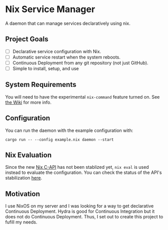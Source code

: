 # Nix Service Manager

A daemon that can manage services declaratively using nix.

## Project Goals

- [ ] Declarative service configuration with Nix.
- [ ] Automatic service restart when the system reboots.
- [ ] Continuous Deployment from any git repository (not just GitHub).
- [ ] Simple to install, setup, and use

## System Requirements

You will need to have the experimental `nix-command` feature turned on. See [the Wiki](https://nixos.wiki/wiki/Nix_command) for more info.

## Configuration

You can run the daemon with the example configuration with:

```
cargo run -- --config example.nix daemon --start
```

## Nix Evaluation

Since the new [Nix C-API](https://github.com/NixOS/nix/pull/8699) has not been stablized yet, `nix eval` is used instead to evaluate the configuration. You can check the status of the API's stabilization [here](https://github.com/NixOS/nix/issues/10535).

## Motivation

I use NixOS on my server and I was looking for a way to get declarative Continuous Deployment. Hydra is good for Continuous Integration but it does not do Continuous Deployment. Thus, I set out to create this project to fufill my needs.
